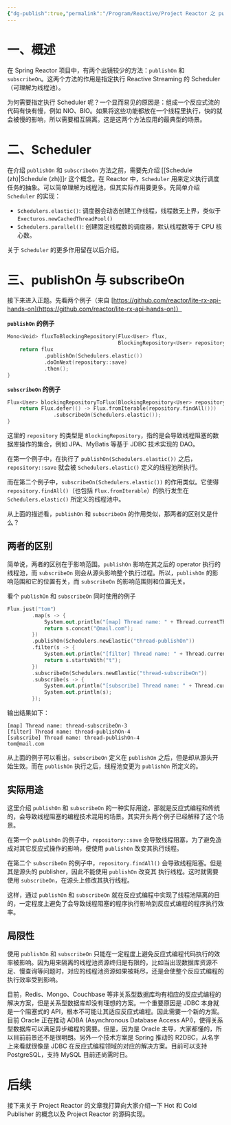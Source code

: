```yaml
---
{"dg-publish":true,"permalink":"/Program/Reactive/Project Reactor 之 publishOn 与 subscribeOn/","noteIcon":""}
---
```


# 一、概述

在 Spring Reactor 项目中，有两个出镜较少的方法：`publishOn` 和 `subscribeOn`。这两个方法的作用是指定执行 Reactive Streaming 的 Scheduler（可理解为线程池）。

为何需要指定执行 Scheduler 呢？一个显而易见的原因是：组成一个反应式流的代码有快有慢，例如 NIO、BIO。如果将这些功能都放在一个线程里执行，快的就会被慢的影响，所以需要相互隔离。这是这两个方法应用的最典型的场景。

# 二、Scheduler

在介绍 `publishOn` 和 `subscribeOn` 方法之前，需要先介绍 [[Schedule (zh)\|Schedule (zh)]]r 这个概念。在 Reactor 中，`Scheduler` 用来定义执行调度任务的抽象。可以简单理解为线程池，但其实际作用要更多。先简单介绍 `Scheduler` 的实现：

-   `Schedulers.elastic()`: 调度器会动态创建工作线程，线程数无上界，类似于 `Execturos.newCachedThreadPool()`
-   `Schedulers.parallel()`: 创建固定线程数的调度器，默认线程数等于 CPU 核心数。

关于 `Scheduler` 的更多作用留在以后介绍。

# 三、publishOn 与 subscribeOn

接下来进入正题。先看两个例子（来自 [https://github.com/reactor/lite-rx-api-hands-on](https://github.com/reactor/lite-rx-api-hands-on)）

**`publishOn` 的例子**

```kotlin
Mono<Void> fluxToBlockingRepository(Flux<User> flux, 
                                    BlockingRepository<User> repository) {
    return flux
            .publishOn(Schedulers.elastic())
            .doOnNext(repository::save)
            .then();
} 
```

**`subscribeOn` 的例子**

```kotlin
Flux<User> blockingRepositoryToFlux(BlockingRepository<User> repository)  {
    return Flux.defer(() -> Flux.fromIterable(repository.findAll()))
               .subscribeOn(Schedulers.elastic());
} 
```

这里的 `repository` 的类型是 `BlockingRepository`，指的是会导致线程阻塞的数据库操作的集合，例如 JPA、MyBatis 等基于 JDBC 技术实现的 DAO。

在第一个例子中，在执行了 `publishOn(Schedulers.elastic())` 之后，`repository::save` 就会被 `Schedulers.elastic()` 定义的线程池所执行。

而在第二个例子中，`subscribeOn(Schedulers.elastic())` 的作用类似。它使得 `repository.findAll()`（也包括 `Flux.fromIterable`）的执行发生在 `Schedulers.elastic()` 所定义的线程池中。

从上面的描述看，`publishOn` 和 `subscribeOn` 的作用类似，那两者的区别又是什么？

## 两者的区别

简单说，两者的区别在于影响范围。`publishOn` 影响在其之后的 operator 执行的线程池，而 `subscribeOn` 则会从源头影响整个执行过程。所以，`publishOn` 的影响范围和它的位置有关，而 `subscribeOn` 的影响范围则和位置无关。

看个 `publishOn` 和 `subscribeOn` 同时使用的例子

```kotlin
Flux.just("tom"）
        .map(s -> {
            System.out.println("[map] Thread name: " + Thread.currentThread().getName());
            return s.concat("@mail.com");
        })
        .publishOn(Schedulers.newElastic("thread-publishOn"))
        .filter(s -> {
            System.out.println("[filter] Thread name: " + Thread.currentThread().getName());
            return s.startsWith("t");
        })
        .subscribeOn(Schedulers.newElastic("thread-subscribeOn"))
        .subscribe(s -> {
            System.out.println("[subscribe] Thread name: " + Thread.currentThread().getName());
            System.out.println(s);
        }); 
```

输出结果如下：

    [map] Thread name: thread-subscribeOn-3
    [filter] Thread name: thread-publishOn-4
    [subscribe] Thread name: thread-publishOn-4
    tom@mail.com 

从上面的例子可以看出，`subscribeOn` 定义在 `publishOn` 之后，但是却从源头开始生效。而在 `publishOn` 执行之后，线程池变更为 `publishOn` 所定义的。

## 实际用途

这里介绍 `publishOn` 和 `subscribeOn` 的一种实际用途，那就是反应式编程和传统的，会导致线程阻塞的编程技术混用的场景。其实开头两个例子已经解释了这个场景。

在第一个 `publishOn` 的例子中，`repository::save` 会导致线程阻塞，为了避免造成对其它反应式操作的影响，便使用 `publishOn` 改变其执行线程。

在第二个 `subscribeOn` 的例子中，`repository.findAll()` 会导致线程阻塞。但是其是源头的 publisher，因此不能使用 `publishOn` 改变其 执行线程。这时就需要使用 `subscribeOn`，在源头上修改其执行线程。

这样，通过 `publishOn` 和 `subscribeOn` 就在反应式编程中实现了线程池隔离的目的，一定程度上避免了会导致线程阻塞的程序执行影响到反应式编程的程序执行效率。

## 局限性

使用 `publishOn` 和 `subscribeOn` 只能在一定程度上避免反应式编程代码执行的效率被影响。因为用来隔离的线程池资源终归是有限的，比如当出现数据库资源不足、慢查询等问题时，对应的线程池资源如果被耗尽，还是会使整个反应式编程的执行效率受到影响。

目前，Redis、Mongo、Couchbase 等非关系型数据库均有相应的反应式编程的解决方案，但是关系型数据库却没有理想的方案。一个重要原因是 JDBC 本身就是一个阻塞式的 API，根本不可能让其适应反应式编程。因此需要一个新的方案。目前 Oracle 正在推动 ADBA (Asynchronous Database Access API)，使得关系型数据库可以满足异步编程的需要。但是，因为是 Oracle 主导，大家都懂的，所以目前前景还不是很明朗。另外一个技术方案是 Spring 推动的 R2DBC，从名字上来看就很像是 JDBC 在反应式编程领域的对应的解决方案。目前可以支持 PostgreSQL，支持 MySQL 目前还尚需时日。

# 后续

接下来关于 Project Reactor 的文章我打算向大家介绍一下 Hot 和 Cold Publisher 的概念以及 Project Reactor 的源码实现。

